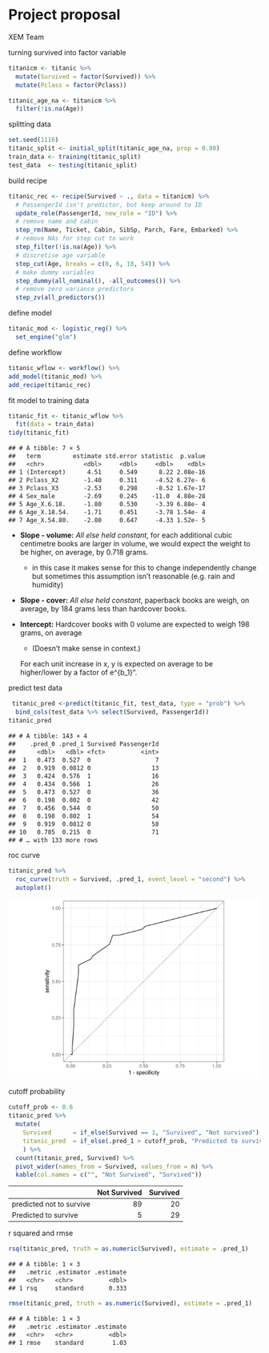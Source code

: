 Project proposal
================
XEM Team

turning survived into factor variable

``` r
titanicm <- titanic %>%
  mutate(Survived = factor(Survived)) %>%
  mutate(Pclass = factor(Pclass)) 
```

``` r
titanic_age_na <- titanicm %>%
  filter(!is.na(Age))
```

splitting data

``` r
set.seed(1116)
titanic_split <- initial_split(titanic_age_na, prop = 0.80)
train_data <- training(titanic_split)
test_data  <- testing(titanic_split)
```

build recipe

``` r
titanic_rec <- recipe(Survived ~ ., data = titanicm) %>%
  # PassengerId isn't predictor, but keep around to ID
  update_role(PassengerId, new_role = "ID") %>%
  # remove name and cabin
  step_rm(Name, Ticket, Cabin, SibSp, Parch, Fare, Embarked) %>%
  # remove NAs for step cut to work
  step_filter(!is.na(Age)) %>%
  # discretise age variable
  step_cut(Age, breaks = c(0, 6, 18, 54)) %>%
  # make dummy variables 
  step_dummy(all_nominal(), -all_outcomes()) %>%
  # remove zero variance predictors
  step_zv(all_predictors())
```

define model

``` r
titanic_mod <- logistic_reg() %>% 
  set_engine("glm")
```

define workflow

``` r
titanic_wflow <- workflow() %>% 
add_model(titanic_mod) %>% 
add_recipe(titanic_rec)
```

fit model to training data

``` r
titanic_fit <- titanic_wflow %>% 
  fit(data = train_data)
tidy(titanic_fit)
```

    ## # A tibble: 7 × 5
    ##   term         estimate std.error statistic  p.value
    ##   <chr>           <dbl>     <dbl>     <dbl>    <dbl>
    ## 1 (Intercept)      4.51     0.549      8.22 2.08e-16
    ## 2 Pclass_X2       -1.40     0.311     -4.52 6.27e- 6
    ## 3 Pclass_X3       -2.53     0.298     -8.52 1.67e-17
    ## 4 Sex_male        -2.69     0.245    -11.0  4.88e-28
    ## 5 Age_X.6.18.     -1.80     0.530     -3.39 6.88e- 4
    ## 6 Age_X.18.54.    -1.71     0.451     -3.78 1.54e- 4
    ## 7 Age_X.54.80.    -2.80     0.647     -4.33 1.52e- 5

-   **Slope - volume:** *All else held constant*, for each additional
    cubic centimetre books are larger in volume, we would expect the
    weight to be higher, on average, by 0.718 grams.
    -   in this case it makes sense for this to change independently
        change but sometimes this assumption isn’t reasonable (e.g. rain
        and humidity)
-   **Slope - cover:** *All else held constant*, paperback books are
    weigh, on average, by 184 grams less than hardcover books.
-   **Intercept:** Hardcover books with 0 volume are expected to weigh
    198 grams, on average
    -   (Doesn’t make sense in context.)

    For each unit increase in x, y is expected on average to be
    higher/lower by a factor of e^{b_1}“.

predict test data

``` r
 titanic_pred <-predict(titanic_fit, test_data, type = "prob") %>%
  bind_cols(test_data %>% select(Survived, PassengerId)) 
titanic_pred
```

    ## # A tibble: 143 × 4
    ##    .pred_0 .pred_1 Survived PassengerId
    ##      <dbl>   <dbl> <fct>          <int>
    ##  1   0.473  0.527  0                  7
    ##  2   0.919  0.0812 0                 13
    ##  3   0.424  0.576  1                 16
    ##  4   0.434  0.566  1                 26
    ##  5   0.473  0.527  0                 36
    ##  6   0.198  0.802  0                 42
    ##  7   0.456  0.544  0                 50
    ##  8   0.198  0.802  1                 54
    ##  9   0.919  0.0812 0                 58
    ## 10   0.785  0.215  0                 71
    ## # … with 133 more rows

roc curve

``` r
titanic_pred %>%
  roc_curve(truth = Survived, .pred_1, event_level = "second") %>%
  autoplot()
```

![](modelfitting_files/figure-gfm/titanic-roc-curve-1.png)<!-- -->

cutoff probability

``` r
cutoff_prob <- 0.6
titanic_pred %>%
  mutate(
    Survived      = if_else(Survived == 1, "Survived", "Not survived"),
    titanic_pred  = if_else(.pred_1 > cutoff_prob, "Predicted to survive", "predicted not to survive")
    ) %>%
  count(titanic_pred, Survived) %>%
  pivot_wider(names_from = Survived, values_from = n) %>%
  kable(col.names = c("", "Not Survived", "Survived"))
```

|                          | Not Survived | Survived |
|:-------------------------|-------------:|---------:|
| predicted not to survive |           89 |       20 |
| Predicted to survive     |            5 |       29 |

r squared and rmse

``` r
rsq(titanic_pred, truth = as.numeric(Survived), estimate = .pred_1)
```

    ## # A tibble: 1 × 3
    ##   .metric .estimator .estimate
    ##   <chr>   <chr>          <dbl>
    ## 1 rsq     standard       0.333

``` r
rmse(titanic_pred, truth = as.numeric(Survived), estimate = .pred_1)
```

    ## # A tibble: 1 × 3
    ##   .metric .estimator .estimate
    ##   <chr>   <chr>          <dbl>
    ## 1 rmse    standard        1.03
